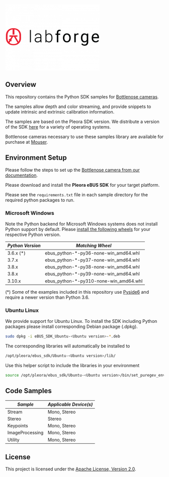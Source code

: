 ![Labforge logo](doc/img/logo-2-300x212.png)

## Overview

This repository contains the Python SDK samples for [Bottlenose cameras](https://www.labforge.ca/features-bottlenose/).

The samples allow depth and color streaming, and provide snippets to update intrinsic and extrinsic calibration 
information. 

The samples are based on the Pleora SDK version. We distribute a version of the
SDK [here](https://github.com/labforge/bottlenose/releases/) for a variety of
operating systems.

Bottlenose cameras necessary to use these samples library are available for purchase at [Mouser](https://www.mouser.ca/manufacturer/labforge/).

## Environment Setup

Please follow the steps to set up the [Bottlenose camera from our documentation](https://docs.labforge.ca/docs).

Please download and install the **Pleora eBUS SDK** for your target platform.

Please see the ```requirements.txt``` file in each sample directory for the
required python packages to run.

### Microsoft Windows

Note the Python backend for Microsoft Windows systems does not install Python
support by default. Please [install the following wheels](https://packaging.python.org/en/latest/tutorials/installing-packages/)
for your respective Python version.

| ***Python Version*** | ***Matching Wheel***                   |
|----------------------|----------------------------------------|
| 3.6.x (*)            | ebus_python-*-py36-none-win_amd64.whl  |
| 3.7.x                | ebus_python-*-py37-none-win_amd64.whl  |
| 3.8.x                | ebus_python-*-py38-none-win_amd64.whl  |
| 3.8.x                | ebus_python-*-py39-none-win_amd64.whl  |
| 3.10.x               | ebus_python-*-py310-none-win_amd64.whl |

(*) Some of the examples included in this repository use [Pyside6](https://doc.qt.io/qtforpython-6/PySide6/QtWidgets/index.html)
and require a newer version than Python 3.6.

### Ubuntu Linux

We provide support for Ubuntu Linux. To install the SDK including Python packages
please install corresponding Debian package (.dpkg).

```bash
sudo dpkg -i eBUS_SDK_Ubuntu-<Ubuntu version>-*.deb
```

The corresponding libraries will automatically be installed to

```bash
/opt/pleora/ebus_sdk/Ubuntu-<Ubuntu version>/lib/
```

Use this helper script to include the libraries in your environment

```bash
source /opt/pleora/ebus_sdk/Ubuntu-<Ubuntu version>/bin/set_puregev_env.sh
```

## Code Samples

| ***Sample***    | ***Applicable Device(s)*** |
|-----------------|----------------------------|
| Stream          | Mono, Stereo               |
| Stereo          | Stereo                     |
| Keypoints       | Mono, Stereo               |
| ImageProcessing | Mono, Stereo               |
| Utility         | Mono, Stereo               |


## License
This project is licensed under the [Apache License, Version 2.0](LICENSE).